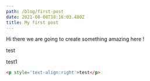 ```yaml
---
path: /blog/first-post
date: 2021-08-08T18:16:03.480Z
title: My first post
---
```

Hi there we are going to create something amazing here ! 

<p class='right'>test</p>

test1

```html
<p style='text-align:right'>test</p>
```